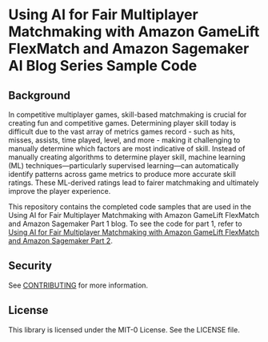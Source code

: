 # Using AI for Fair Multiplayer Matchmaking with Amazon GameLift FlexMatch and Amazon Sagemaker AI Blog Series Sample Code

## Background

In competitive multiplayer games, skill-based matchmaking is crucial for creating fun and competitive games. Determining player skill today is difficult due to the vast array of metrics games record - such as hits, misses, assists, time played, level, and more - making it challenging to manually determine which factors are most indicative of skill. Instead of manually creating algorithms to determine player skill, machine learning (ML) techniques—particularly supervised learning—can automatically identify patterns across game metrics to produce more accurate skill ratings. These ML-derived ratings lead to fairer matchmaking and ultimately improve the player experience.

This repository contains the completed code samples that are used in the Using AI for Fair Multiplayer Matchmaking with Amazon GameLift FlexMatch and Amazon Sagemaker Part 1 blog. To see the code for part 1, refer to [Using AI for Fair Multiplayer Matchmaking with Amazon GameLift FlexMatch and Amazon Sagemaker Part 2](https://github.com/aws-samples/sample-ai-powered-multiplayer-matchmaking-sagemaker-and-gamelift-flexmatch-p2).

## Security

See [CONTRIBUTING](CONTRIBUTING.md#security-issue-notifications) for more information.

## License

This library is licensed under the MIT-0 License. See the LICENSE file.


